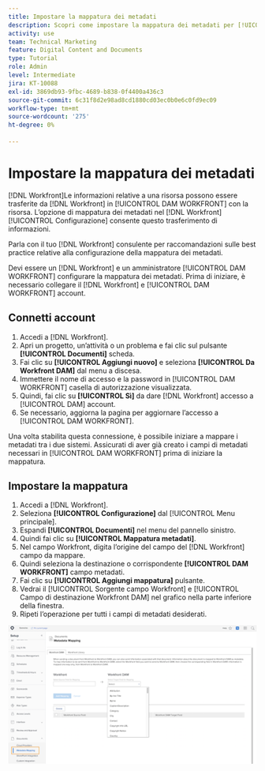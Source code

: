 ```yaml
---
title: Impostare la mappatura dei metadati
description: Scopri come impostare la mappatura dei metadati per [!UICONTROL DAM WORKFRONT].
activity: use
team: Technical Marketing
feature: Digital Content and Documents
type: Tutorial
role: Admin
level: Intermediate
jira: KT-10088
exl-id: 3869db93-9fbc-4689-b838-0f4400a436c3
source-git-commit: 6c31f8d2e98ad8cd1880cd03ec0b0e6c0fd9ec09
workflow-type: tm+mt
source-wordcount: '275'
ht-degree: 0%

---
```


# Impostare la mappatura dei metadati

[!DNL Workfront]Le informazioni relative a una risorsa possono essere trasferite da [!DNL Workfront] in [!UICONTROL DAM WORKFRONT] con la risorsa. L’opzione di mappatura dei metadati nel [!DNL Workfront] [!UICONTROL Configurazione] consente questo trasferimento di informazioni.

Parla con il tuo [!DNL Workfront] consulente per raccomandazioni sulle best practice relative alla configurazione della mappatura dei metadati.

Devi essere un [!DNL Workfront] e un amministratore [!UICONTROL DAM WORKFRONT] configurare la mappatura dei metadati. Prima di iniziare, è necessario collegare il [!DNL Workfront] e [!UICONTROL DAM WORKFRONT] account.

## Connetti account

1. Accedi a [!DNL Workfront].
1. Apri un progetto, un’attività o un problema e fai clic sul pulsante **[!UICONTROL Documenti]** scheda.
1. Fai clic su **[!UICONTROL Aggiungi nuovo]** e seleziona **[!UICONTROL Da Workfront DAM]** dal menu a discesa.
1. Immettere il nome di accesso e la password in [!UICONTROL DAM WORKFRONT] casella di autorizzazione visualizzata.
1. Quindi, fai clic su **[!UICONTROL Sì]** da dare [!DNL Workfront] accesso a [!UICONTROL DAM] account.
1. Se necessario, aggiorna la pagina per aggiornare l’accesso a [!UICONTROL DAM WORKFRONT].

Una volta stabilita questa connessione, è possibile iniziare a mappare i metadati tra i due sistemi. Assicurati di aver già creato i campi di metadati necessari in [!UICONTROL DAM WORKFRONT] prima di iniziare la mappatura.

## Impostare la mappatura

1. Accedi a [!DNL Workfront].
1. Seleziona **[!UICONTROL Configurazione]** dal [!UICONTROL Menu principale].
1. Espandi **[!UICONTROL Documenti]** nel menu del pannello sinistro.
1. Quindi fai clic su **[!UICONTROL Mappatura metadati]**.
1. Nel campo Workfront, digita l’origine del campo del [!DNL Workfront] campo da mappare.
1. Quindi seleziona la destinazione o corrispondente **[!UICONTROL DAM WORKFRONT]** campo metadati.
1. Fai clic su **[!UICONTROL Aggiungi mappatura]** pulsante.
1. Vedrai il [!UICONTROL Sorgente campo Workfront] e [!UICONTROL Campo di destinazione Workfront DAM] nel grafico nella parte inferiore della finestra.
1. Ripeti l’operazione per tutti i campi di metadati desiderati.

![Schermata del [!UICONTROL Mappatura metadati] screen in [!DNL Workfront]](assets/01-metadata-mapping.png)
